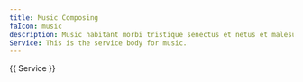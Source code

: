 ```yaml
---
title: Music Composing
faIcon: music
description: Music habitant morbi tristique senectus et netus et malesuada.
Service: This is the service body for music.
---
```


{{ Service }}
 